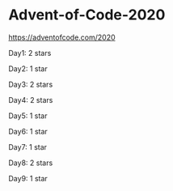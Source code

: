 # Advent-of-Code-2020

https://adventofcode.com/2020


Day1: 2 stars

Day2: 1 star

Day3: 2 stars

Day4: 2 stars

Day5: 1 star

Day6: 1 star

Day7: 1 star

Day8: 2 stars

Day9: 1 star
